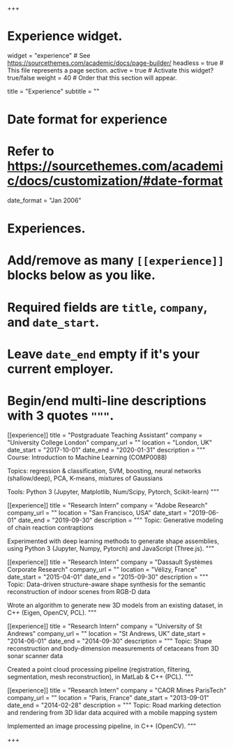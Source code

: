 +++
# Experience widget.
widget = "experience"  # See https://sourcethemes.com/academic/docs/page-builder/
headless = true  # This file represents a page section.
active = true  # Activate this widget? true/false
weight = 40  # Order that this section will appear.

title = "Experience"
subtitle = ""

# Date format for experience
#   Refer to https://sourcethemes.com/academic/docs/customization/#date-format
date_format = "Jan 2006"

# Experiences.
#   Add/remove as many `[[experience]]` blocks below as you like.
#   Required fields are `title`, `company`, and `date_start`.
#   Leave `date_end` empty if it's your current employer.
#   Begin/end multi-line descriptions with 3 quotes `"""`.
[[experience]]
  title = "Postgraduate Teaching Assistant"
  company = "University College London"
  company_url = ""
  location = "London, UK"
  date_start = "2017-10-01"
  date_end = "2020-01-31"
  description = """
  Course: Introduction to Machine Learning (COMP0088)

  Topics: regression & classification, SVM, boosting, neural networks (shallow/deep), PCA, K-means, mixtures of Gaussians

  Tools: Python 3 (Jupyter, Matplotlib, Num/Scipy, Pytorch, Scikit-learn)
  """

[[experience]]
  title = "Research Intern"
  company = "Adobe Research"
  company_url = ""
  location = "San Francisco, USA"
  date_start = "2019-06-01"
  date_end = "2019-09-30"
  description = """
  Topic: Generative modeling of chain reaction contraptions

  Experimented with deep learning methods to generate shape assemblies, using Python 3 (Jupyter, Numpy, Pytorch) and JavaScript (Three.js).
  """

[[experience]]
  title = "Research Intern"
  company = "Dassault Systèmes Corporate Research"
  company_url = ""
  location = "Vélizy, France"
  date_start = "2015-04-01"
  date_end = "2015-09-30"
  description = """
  Topic: Data-driven structure-aware shape synthesis for the semantic reconstruction of indoor scenes from RGB-D data

  Wrote an algorithm to generate new 3D models from an existing dataset, in C++ (Eigen, OpenCV, PCL).
  """

[[experience]]
  title = "Research Intern"
  company = "University of St Andrews"
  company_url = ""
  location = "St Andrews, UK"
  date_start = "2014-06-01"
  date_end = "2014-09-30"
  description = """
  Topic: Shape reconstruction and body-dimension measurements of cetaceans from 3D sonar scanner data

  Created a point cloud processing pipeline (registration, filtering, segmentation, mesh reconstruction), in MatLab & C++ (PCL).
  """

[[experience]]
  title = "Research Intern"
  company = "CAOR Mines ParisTech"
  company_url = ""
  location = "Paris, France"
  date_start = "2013-09-01"
  date_end = "2014-02-28"
  description = """
  Topic: Road marking detection and rendering from 3D lidar data acquired with a mobile mapping system

  Implemented an image processing pipeline, in C++ (OpenCV).
  """

+++
